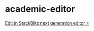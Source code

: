 # academic-editor

[Edit in StackBlitz next generation editor ⚡️](https://stackblitz.com/~/github.com/mbugua-richards/academic-editor)